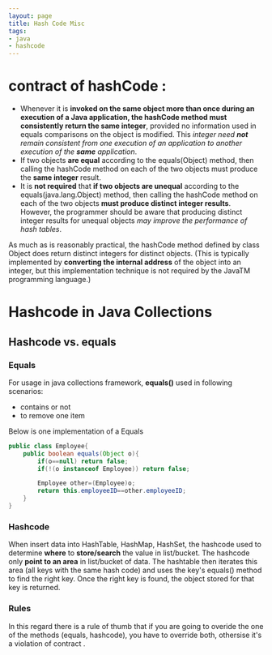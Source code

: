 ```yaml
---
layout: page
title: Hash Code Misc
tags:
- java
- hashcode
---
```

# contract of hashCode :

- Whenever it is **invoked on the same object more than once during an execution of a Java application, the hashCode method must consistently return the same integer**, provided no information used in equals comparisons on the object is modified. This _integer need **not** remain consistent from one execution of an application to another execution of the **same** application_.
- If two objects **are equal** according to the equals(Object) method, then calling the hashCode method on each of the two objects must produce the **same integer** result.
- It is **not required** that **if two objects are unequal** according to the equals(java.lang.Object) method, then calling the hashCode method on each of the two objects **must produce distinct integer results**. However, the programmer should be aware that producing distinct integer results for unequal objects _may improve the performance of hash tables_.

As much as is reasonably practical, the hashCode method defined by class Object does return distinct integers for distinct objects. (This is typically implemented by **converting the internal address** of the object into an integer, but this implementation technique is not required by the JavaTM programming language.)

# Hashcode in Java Collections
## Hashcode vs. equals
### Equals
For usage in java collections framework, **equals()** used in following scenarios:
- contains or not
- to remove one item

Below is one implementation of a Equals
```java
public class Employee{
    public boolean equals(Object o){
        if(o==null) return false;
        if(!(o instanceof Employee)) return false;

        Employee other=(Employee)o;
        return this.employeeID==other.employeeID;
    }
}
```

### Hashcode
When insert data into HashTable, HashMap, HashSet, the hashcode used to determine **where** to **store/search** the value in list/bucket. The hashcode only **point to an area** in list/bucket of data. The hashtable then iterates this area (all keys with the same hash code) and uses the key's equals() method to find the right key. Once the right key is found, the object stored for that key is returned. 

### Rules
In this regard there is a rule of thumb that if you are going to overide the one of the methods (equals, hashcode), you have to override both, othersise it's a violation of contract .
